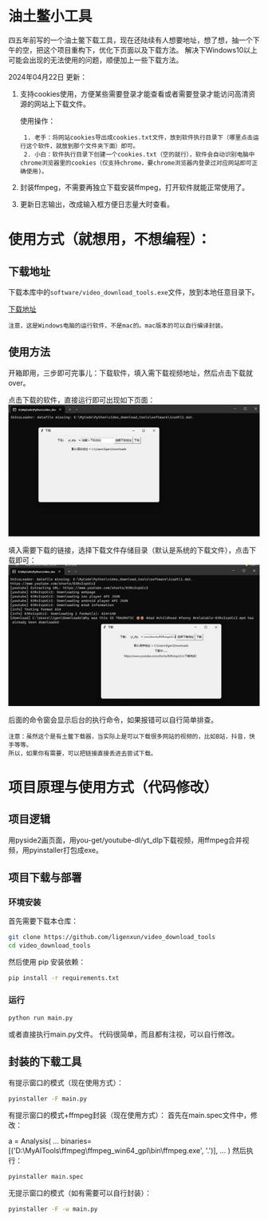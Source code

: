 # 油土鳖小工具

四五年前写的一个油土鳖下载工具，现在还陆续有人想要地址，想了想，抽一个下午的空，把这个项目重构下，优化下页面以及下载方法。
解决下Windows10以上可能会出现的无法使用的问题，顺便加上一些下载方法。

2024年04月22日 更新：
1. 支持cookies使用，方便某些需要登录才能查看或者需要登录才能访问高清资源的网站上下载文件。

    使用操作：
        
        1. 老手：将网站cookies导出成cookies.txt文件，放到软件执行目录下（哪里点击运行这个软件，就放到那个文件夹下面）即可。
        2. 小白：软件执行目录下创建一个cookies.txt（空的就行），软件会自动识别电脑中chrome浏览器里的cookies（仅支持chrome，要chrome浏览器内登录过对应网站即可正确使用)。

2. 封装ffmpeg，不需要再独立下载安装ffmpeg，打开软件就能正常使用了。
3. 更新日志输出，改成输入框方便日志量大时查看。


# 使用方式（就想用，不想编程）：

## 下载地址
下载本库中的`software/video_download_tools.exe`文件，放到本地任意目录下。


[下载地址](https://github.com/ligenxun/video_download_tools/releases/download/alpha/video_download_tools.exe)

    注意，这是Windows电脑的运行软件，不是mac的。mac版本的可以自行编译封装。

## 使用方法

开箱即用，三步即可完事儿：下载软件，填入需下载视频地址，然后点击下载就over。

点击下载的软件，直接运行即可出现如下页面：
![运行效果图](img/运行页面.png)

填入需要下载的链接，选择下载文件存储目录（默认是系统的下载文件），点击下载即可：
![运行效果图](img/下载效果.png)

后面的命令窗会显示后台的执行命令，如果报错可以自行简单排查。

    注意：虽然这个是有土鳖下载器，当实际上是可以下载很多网站的视频的，比如B站，抖音，快手等等。
    所以，如果你有需要，可以把链接直接丢进去尝试下载。

# 项目原理与使用方式（代码修改）

## 项目逻辑
用pyside2画页面，用you-get/youtube-dl/yt_dlp下载视频，用ffmpeg合并视频，用pyinstaller打包成exe。

## 项目下载与部署

### 环境安装
首先需要下载本仓库：
```bash
git clone https://github.com/ligenxun/video_download_tools
cd video_download_tools
```
然后使用 pip 安装依赖：
```bash
pip install -r requirements.txt
```

### 运行
```bash
python run main.py
```
或者直接执行main.py文件。
代码很简单，而且都有注视，可以自行修改。

## 封装的下载工具

有提示窗口的模式（现在使用方式）：
```bash
pyinstaller -F main.py
```
有提示窗口的模式+ffmpeg封装（现在使用方式）：
首先在main.spec文件中，修改：

a = Analysis(
    ...
    binaries=[('D:\\MyAITools\\ffmpeg\\ffmpeg_win64_gpl\\bin\\ffmpeg.exe', '.')],
    ...
)
然后执行：
```bash
pyinstaller main.spec
```

无提示窗口的模式（如有需要可以自行封装）：
```bash
pyinstaller -F -w main.py
```

